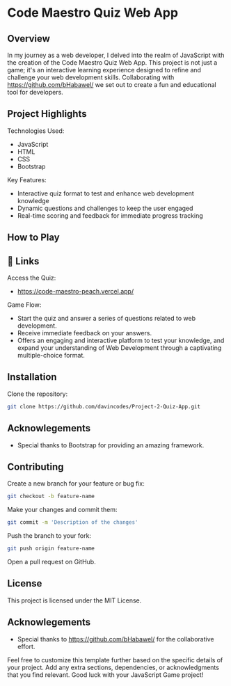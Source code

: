 
# Code Maestro Quiz Web App

## Overview

In my journey as a web developer, I delved into the realm of JavaScript with the creation of the Code Maestro Quiz Web App. This project is not just a game; it's an interactive learning experience designed to refine and challenge your web development skills. Collaborating with https://github.com/bHabawel/ we set out to create a fun and educational tool for developers.

## Project Highlights


Technologies Used:
- JavaScript
- HTML
- CSS
- Bootstrap

Key Features:

- Interactive quiz format to test and enhance web development knowledge
- Dynamic questions and challenges to keep the user engaged
- Real-time scoring and feedback for immediate progress tracking

## How to Play



## 🔗 Links
Access the Quiz: 

- https://code-maestro-peach.vercel.app/

Game Flow:
- Start the quiz and answer a series of questions related to web development.
- Receive immediate feedback on your answers.
- Offers an engaging and interactive platform to test your knowledge, and expand your understanding of Web Development through a captivating multiple-choice format.
## Installation

Clone the repository:

```bash
git clone https://github.com/davincodes/Project-2-Quiz-App.git
```

## Acknowlegements

- Special thanks to Bootstrap for providing an amazing framework.

## Contributing

Create a new branch for your feature or bug fix:

```bash
git checkout -b feature-name
```

Make your changes and commit them:

```bash
git commit -m 'Description of the changes'
```

Push the branch to your fork:

```bash
git push origin feature-name
```

Open a pull request on GitHub.

## License

This project is licensed under the MIT License.

## Acknowlegements

- Special thanks to https://github.com/bHabawel/ for the collaborative effort.

Feel free to customize this template further based on the specific details of your project. Add any extra sections, dependencies, or acknowledgments that you find relevant. Good luck with your JavaScript Game project!